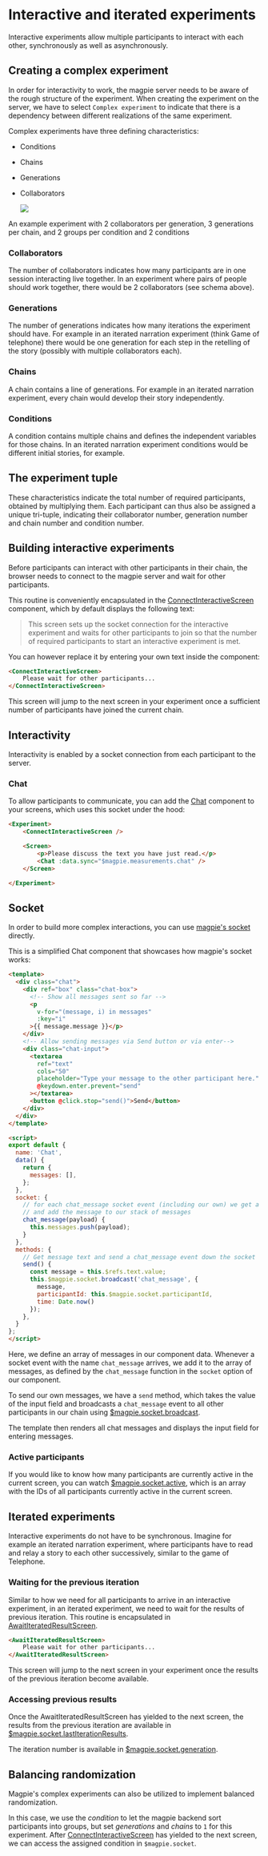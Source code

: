 # Interactive and iterated experiments
Interactive experiments allow multiple participants to interact with each other, synchronously as well as asynchronously.

## Creating a complex experiment
In order for interactivity to work, the magpie server needs to be aware of the rough structure of the experiment.
When creating the experiment on the server, we have to select `Complex experiment` to indicate that there is a dependency
between different realizations of the same experiment.

Complex experiments have three defining characteristics:

* Conditions
* Chains
* Generations
* Collaborators

  <img src="/images/getting_started/complex-experiments.png" />
An example experiment with 2 collaborators per generation, 3 generations per chain, and 2 groups per condition and 2 conditions

### Collaborators
The number of collaborators indicates how many participants are in one session interacting live together. In an experiment where
pairs of people should work together, there would be 2 collaborators (see schema above).

### Generations
The number of generations indicates how many iterations the experiment should have. For example in an iterated narration
experiment (think Game of telephone) there would be one generation for each step in the retelling of the story (possibly with multiple collaborators each).

### Chains
A chain contains a line of generations. For example in an iterated narration experiment, every chain would develop their story independently.

### Conditions
A condition contains multiple chains and defines the independent variables for those chains. In an iterated narration experiment
conditions would be different initial stories, for example.

## The experiment tuple
These characteristics indicate the total number of required participants, obtained by multiplying them. Each participant
can thus also be assigned a unique tri-tuple, indicating their collaborator number, generation number and chain number and condition number.

## Building interactive experiments
Before participants can interact with other participants in their chain, the browser needs to connect to the magpie server
and wait for other participants.

This routine is conveniently encapsulated in the [ConnectInteractiveScreen](https://magpie-reference.netlify.app/#connectinteractivescreen)
component, which by default displays the following text:

> This screen sets up the socket connection for the interactive experiment and waits for other
> participants to join so that the number of required participants to start an interactive experiment is met. 

You can however replace it by entering your own text inside the component:

```html
<ConnectInteractiveScreen>
    Please wait for other participants...
</ConnectInteractiveScreen>
```

This screen will jump to the next screen in your experiment once a sufficient number of participants have joined the current chain.

## Interactivity
Interactivity is enabled by a socket connection from each participant to the server.

### Chat
To allow participants to communicate, you can add the [Chat](https://magpie-reference.netlify.app/#chat) component
to your screens, which uses this socket under the hood:

```html
<Experiment>
    <ConnectInteractiveScreen />

    <Screen>
        <p>Please discuss the text you have just read.</p>
        <Chat :data.sync="$magpie.measurements.chat" />
    </Screen>

</Experiment>
```

## Socket
In order to build more complex interactions, you can use [magpie's socket](https://magpie-reference.netlify.app/#Socket)
directly.

This is a simplified Chat component that showcases how magpie's socket works:

```html
<template>
  <div class="chat">
    <div ref="box" class="chat-box">
      <!-- Show all messages sent so far -->
      <p
        v-for="(message, i) in messages"
        :key="i"
      >{{ message.message }}</p>
    </div>
    <!-- Allow sending messages via Send button or via enter-->
    <div class="chat-input">
      <textarea
        ref="text"
        cols="50"
        placeholder="Type your message to the other participant here."
        @keydown.enter.prevent="send"
      ></textarea>
      <button @click.stop="send()">Send</button>
    </div>
  </div>
</template>

<script>
export default {
  name: 'Chat',
  data() {
    return {
      messages: [],
    };
  },
  socket: {
    // for each chat_message socket event (including our own) we get a callback
    // and add the message to our stack of messages
    chat_message(payload) {
      this.messages.push(payload);
    }
  },
  methods: {
    // Get message text and send a chat_message event down the socket
    send() {
      const message = this.$refs.text.value;
      this.$magpie.socket.broadcast('chat_message', {
        message,
        participantId: this.$magpie.socket.participantId,
        time: Date.now()
      });
    },
  }
};
</script>
```

Here, we define an array of messages in our component data. Whenever a socket event with the name `chat_message` arrives, we add
it to the array of messages, as defined by the `chat_message` function in the `socket` option of our component.

To send our own messages, we have a `send` method, which takes the value of the input field and broadcasts a `chat_message` event
to all other participants in our chain using [$magpie.socket.broadcast](https://magpie-reference.netlify.app/#Socket+broadcast).

The template then renders all chat messages and displays the input field for entering messages.

### Active participants
If you would like to know how many participants are currently active in the current screen, you can watch
[$magpie.socket.active](https://magpie-reference.netlify.app/#Socket+active), which is an array with the IDs of all participants currently
active in the current screen.

## Iterated experiments
Interactive experiments do not have to be synchronous.
Imagine for example an iterated narration experiment, where participants have to read and relay a story to each other
successively, similar to the game of Telephone.

### Waiting for the previous iteration
Similar to how we need for all participants to arrive in an interactive experiment, in an iterated experiment, we need to
wait for the results of previous iteration. This routine is encapsulated in [AwaitIteratedResultScreen](https://magpie-reference.netlify.app/#awaitIteratedresultscreen).

```html
<AwaitIteratedResultScreen>
    Please wait for other participants...
</AwaitIteratedResultScreen>
```

This screen will jump to the next screen in your experiment once the results of the previous iteration become available.

### Accessing previous results
Once the AwaitIteratedResultScreen has yielded to the next screen, the results from the previous iteration are available
in [$magpie.socket.lastIterationResults](https://magpie-reference.netlify.app/#Socket+lastIterationResults).

The iteration number is available in [$magpie.socket.generation](https://magpie-reference.netlify.app/#Socket+generation).

## Balancing randomization
Magpie's complex experiments can also be utilized to implement balanced randomization.

In this case, we use the *condition* to let the magpie backend sort participants into groups, but set *generations* and *chains*
to `1` for this experiment. After [ConnectInteractiveScreen](https://magpie-reference.netlify.app/#connectinteractivescreen) has
yielded to the next screen, we can access the assigned condition in `$magpie.socket`.

